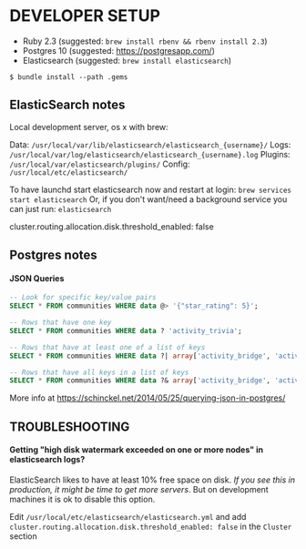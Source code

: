 # DEVELOPER SETUP

* Ruby 2.3 (suggested: `brew install rbenv && rbenv install 2.3`)
* Postgres 10 (suggested: https://postgresapp.com/)
* Elasticsearch (suggested: `brew install elasticsearch`)

```
$ bundle install --path .gems
```

## ElasticSearch notes

Local development server, os x with brew:

Data:    `/usr/local/var/lib/elasticsearch/elasticsearch_{username}/`
Logs:    `/usr/local/var/log/elasticsearch/elasticsearch_{username}.log`
Plugins: `/usr/local/var/elasticsearch/plugins/`
Config:  `/usr/local/etc/elasticsearch/`

To have launchd start elasticsearch now and restart at login:
  `brew services start elasticsearch`
Or, if you don't want/need a background service you can just run:
  `elasticsearch`


cluster.routing.allocation.disk.threshold_enabled: false


## Postgres notes

#### JSON Queries

```sql
-- Look for specific key/value pairs
SELECT * FROM communities WHERE data @> '{"star_rating": 5}';

-- Rows that have one key
SELECT * FROM communities WHERE data ? 'activity_trivia';

-- Rows that have at least one of a list of keys
SELECT * FROM communities WHERE data ?| array['activity_bridge', 'activity_trivia'];

-- Rows that have all keys in a list of keys
SELECT * FROM communities WHERE data ?& array['activity_bridge', 'activity_trivia'];
```

More info at https://schinckel.net/2014/05/25/querying-json-in-postgres/


## TROUBLESHOOTING

#### Getting "high disk watermark exceeded on one or more nodes" in elasticsearch logs?

ElasticSearch likes to have at least 10% free space on disk. *If you see this
in production, it might be time to get more servers*.
But on development machines it is ok to disable this option.

Edit `/usr/local/etc/elasticsearch/elasticsearch.yml` and add
`cluster.routing.allocation.disk.threshold_enabled: false` in the `Cluster` section
